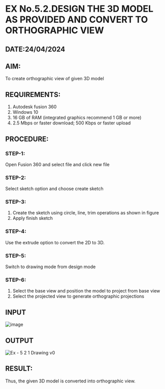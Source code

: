 # EX No.5.2.DESIGN THE 3D MODEL AS PROVIDED AND CONVERT TO ORTHOGRAPHIC VIEW
## DATE:24/04/2024

## AIM: 
To create orthographic view of given 3D model

## REQUIREMENTS: 
1. Autodesk fusion 360
2. Windows 10
3. 16 GB of RAM (integrated graphics recommend 1 GB or more)
4. 2.5 Mbps or faster download; 500 Kbps or faster upload 

## PROCEDURE:

### STEP-1:
Open Fusion 360 and select file and click new file

### STEP-2:
Select sketch option and choose create sketch

### STEP-3: 
1. Create the sketch using circle, line, trim operations as shown in figure
2. Apply finish sketch 

### STEP-4:
 Use the extrude option to convert the 2D to 3D.

### STEP-5:
Switch to drawing mode from design mode 
          
### STEP-6:
1. Select the base view and position the model to project from base view 
2. Select the projected view to generate orthographic projections

## INPUT
![image](https://user-images.githubusercontent.com/113594316/199412055-fa1f658d-65f4-42c2-9c3c-78c93512e905.png)

## OUTPUT

![Ex - 5 2 1  Drawing v0](https://github.com/Dharsanrameshkumar/EX-No.5.2.DESIGN-THE-3D-MODEL-AS-PROVIDED-AND-CONVERT-TO-ORTHOGRAPHIC-VIEW/assets/144870430/3c3e634a-b19c-4c0e-8fbe-8e01b283820c)

## RESULT:
Thus, the given 3D model is converted into orthographic view.

